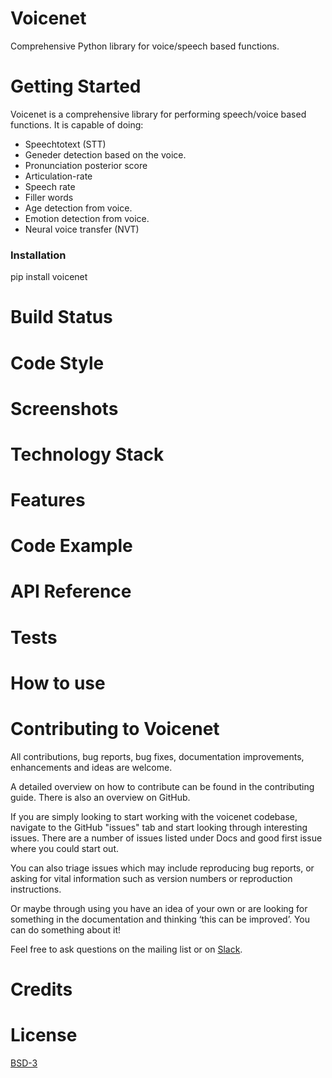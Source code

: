 # Voicenet
Comprehensive Python library for voice/speech based functions. 

# Getting Started
Voicenet is a comprehensive library for performing speech/voice based functions. It is capable of doing:

* Speechtotext (STT)
* Geneder detection based on the voice.
* Pronunciation posterior score
* Articulation-rate
* Speech rate
* Filler words
* Age detection from voice.
* Emotion detection from voice.
* Neural voice transfer (NVT)

### Installation
pip install voicenet

# Build Status
# Code Style
# Screenshots
# Technology Stack
# Features
# Code Example
# API Reference
# Tests
# How to use
# Contributing to Voicenet
All contributions, bug reports, bug fixes, documentation improvements, enhancements and ideas are welcome.

A detailed overview on how to contribute can be found in the contributing guide. There is also an overview on GitHub.

If you are simply looking to start working with the voicenet codebase, navigate to the GitHub "issues" tab and start looking through interesting issues. There are a number of issues listed under Docs and good first issue where you could start out.

You can also triage issues which may include reproducing bug reports, or asking for vital information such as version numbers or reproduction instructions.

Or maybe through using you have an idea of your own or are looking for something in the documentation and thinking ‘this can be improved’. You can do something about it!

Feel free to ask questions on the mailing list or on [Slack](https://robofied.slack.com).

# Credits
# License
[BSD-3](https://github.com/Robofied/VoicenetG/blob/master/LICENSE)
